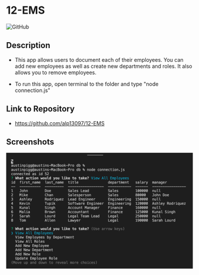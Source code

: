 # 12-EMS
![GitHub](https://img.shields.io/github/license/alp13097/12-EMS)

## Description

* This app allows users to document each of their employees. You can add new employees as well as create new departments and roles. It also allows you to remove employees.

* To run this app, open terminal to the folder and type "node connection.js"

## Link to Repository

* https://github.com/alp13097/12-EMS

## Screenshots

![SS of app running in terminal](db/SS/12-EMS-SS.png "app running in terminal")